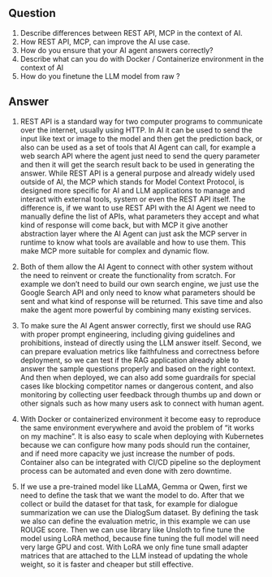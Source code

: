  
 ## Question

1. Describe differences between REST API, MCP in the context of AI.
2. How REST API, MCP, can improve the AI use case.
3. How do you ensure that your AI agent answers correctly?
4. Describe what can you do with Docker / Containerize environment in the context of AI
5. How do you finetune the LLM model from raw ?

## Answer
1. REST API is a standard way for two computer programs to communicate over the internet, usually using HTTP. In AI it can be used to send the input like text or image to the model and then get the prediction back, or also can be used as a set of tools that AI Agent can call, for example a web search API where the agent just need to send the query parameter and then it will get the search result back to be used in generating the answer. While REST API is a general purpose and already widely used outside of AI, the MCP which stands for Model Context Protocol, is designed more specific for AI and LLM applications to manage and interact with external tools, system or even the REST API itself. The difference is, if we want to use REST API with the AI Agent we need to manually define the list of APIs, what parameters they accept and what kind of response will come back, but with MCP it give another abstraction layer where the AI Agent can just ask the MCP server in runtime to know what tools are available and how to use them. This make MCP more suitable for complex and dynamic flow.

2. Both of them allow the AI Agent to connect with other system without the need to reinvent or create the functionality from scratch. For example we don’t need to build our own search engine, we just use the Google Search API and only need to know what parameters should be sent and what kind of response will be returned. This save time and also make the agent more powerful by combining many existing services.

3. To make sure the AI Agent answer correctly, first we should use RAG with proper prompt engineering, including giving guidelines and prohibitions, instead of directly using the LLM answer itself. Second, we can prepare evaluation metrics like faithfulness and correctness before deployment, so we can test if the RAG application already able to answer the sample questions properly and based on the right context. And then when deployed, we can also add some guardrails for special cases like blocking competitor names or dangerous content, and also monitoring by collecting user feedback through thumbs up and down or other signals such as how many users ask to connect with human agent.

4. With Docker or containerized environment it become easy to reproduce the same environment everywhere and avoid the problem of “it works on my machine”. It is also easy to scale when deploying with Kubernetes because we can configure how many pods should run the container, and if need more capacity we just increase the number of pods. Container also can be integrated with CI/CD pipeline so the deployment process can be automated and even done with zero downtime.

5. If we use a pre-trained model like LLaMA, Gemma or Qwen, first we need to define the task that we want the model to do. After that we collect or build the dataset for that task, for example for dialogue summarization we can use the DialogSum dataset. By defining the task we also can define the evaluation metric, in this example we can use ROUGE score. Then we can use library like Unsloth to fine tune the model using LoRA method, because fine tuning the full model will need very large GPU and cost. With LoRA we only fine tune small adapter matrices that are attached to the LLM instead of updating the whole weight, so it is faster and cheaper but still effective.
